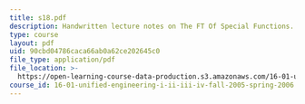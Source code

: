 ```yaml
---
title: s18.pdf
description: Handwritten lecture notes on The FT Of Special Functions.
type: course
layout: pdf
uid: 90cbd04786caca66ab0a62ce202645c0
file_type: application/pdf
file_location: >-
  https://open-learning-course-data-production.s3.amazonaws.com/16-01-unified-engineering-i-ii-iii-iv-fall-2005-spring-2006/90cbd04786caca66ab0a62ce202645c0_s18.pdf
course_id: 16-01-unified-engineering-i-ii-iii-iv-fall-2005-spring-2006
---
```

